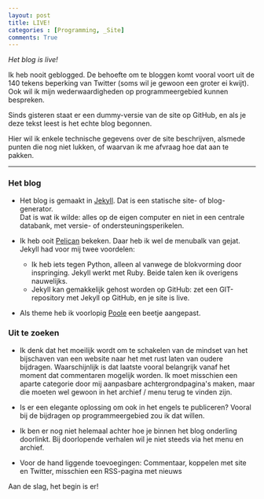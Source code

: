 ```yaml
---
layout: post
title: LIVE!
categories : [Programming, _Site]
comments: True
---
```


*Het blog is live!* 

Ik heb nooit geblogged. De behoefte om te bloggen komt vooral voort uit de 140 tekens beperking van Twitter (soms wil je gewoon een groter ei kwijt). Ook wil ik mijn wederwaardigheden op programmeergebied kunnen bespreken.

Sinds gisteren staat er een dummy-versie van de site op GitHub, en als je deze tekst leest is het echte blog begonnen.

Hier wil ik enkele technische gegevens over de site beschrijven, alsmede punten die nog niet lukken, of waarvan ik me afvraag hoe dat aan te pakken.

-----

### Het blog

* Het blog is gemaakt in <a href="https://jekyllrb.com/">Jekyll</a>. Dat is een statische site- of blog-generator.<br>
Dat is wat ik wilde: alles op de eigen computer en niet in een centrale databank, met versie- of ondersteuningsperikelen.

* Ik heb ooit <a href="http://blog.getpelican.com/">Pelican</a> bekeken. Daar heb ik wel de menubalk van gejat.<br>
Jekyll had voor mij twee voordelen:
  * Ik heb iets tegen Python, alleen al vanwege de blokvorming door inspringing. Jekyll werkt met Ruby. Beide talen ken ik overigens nauwelijks.
  * Jekyll kan gemakkelijk gehost worden op GitHub: zet een GIT-repository met Jekyll op GitHub, en je site is live.

* Als theme heb ik voorlopig <a href="https://github.com/poole/poole">Poole</a> een beetje aangepast.


### Uit te zoeken

* Ik denk dat het moeilijk wordt om te schakelen van de mindset van het bijschaven van een website naar het met rust laten van oudere bijdragen. Waarschijnlijk is dat laatste vooral belangrijk vanaf het moment dat commentaren mogelijk worden. Ik moet misschien een aparte categorie door mij aanpasbare achtergrondpagina's maken, maar die moeten wel gewoon in het archief / menu terug te vinden zijn.

* Is er een elegante oplossing om ook in het engels te publiceren? Vooral bij de bijdragen op programmeergebied zou ik dat willen.

* Ik ben er nog niet helemaal achter hoe je binnen het blog onderling doorlinkt. Bij doorlopende verhalen wil je niet steeds via het menu en archief.

* Voor de hand liggende toevoegingen: Commentaar, koppelen met site en Twitter, misschien een RSS-pagina met nieuws

Aan de slag, het begin is er!

